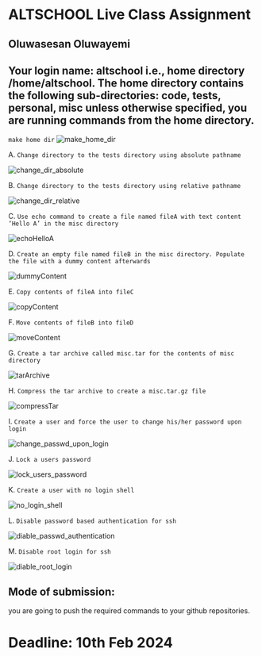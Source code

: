 # ALTSCHOOL Live Class Assignment

## Oluwasesan Oluwayemi

## Your login name: altschool i.e., home directory /home/altschool. The home directory contains the following sub-directories: code, tests, personal, misc unless otherwise specified, you are running commands from the home directory.

`make home dir`
![make_home_dir](make-home-dir.png)

A.	`Change directory to the tests directory using absolute pathname`

![change_dir_absolute](A.png)


B.	`Change directory to the tests directory using relative pathname`

![change_dir_relative](B.png)


C.	`Use echo command to create a file named fileA with text content ‘Hello A’ in the misc directory`

![echoHelloA](C.png)

D.	`Create an empty file named fileB in the misc directory. Populate the file with a dummy content afterwards`

![dummyContent](D.png)


E.	`Copy contents of fileA into fileC`

![copyContent](F-copy%20a-c.png)



F.	`Move contents of fileB into fileD`

![moveContent](G-move.png)


G.	`Create a tar archive called misc.tar for the contents of misc directory`

![tarArchive](tar_archive.png)



H.	`Compress the tar archive to create a misc.tar.gz file`

![compressTar](zip.png)


I.	`Create a user and force the user to change his/her password upon login`

![change_passwd_upon_login](passwd_expiry.png)


J.	`Lock a users password`

![lock_users_password](lock_passwd.png)

K.	`Create a user with no login shell`

![no_login_shell](no_login_shell.png)



L.	`Disable password based authentication for ssh`

![diable_passwd_authentication](disablePasswordAuthen.png)



M.	`Disable root login for ssh`

![diable_root_login](disableRootSshLogin.png)




## Mode of submission:
you are going to push the required commands to your github repositories.



# Deadline: 10th Feb 2024
